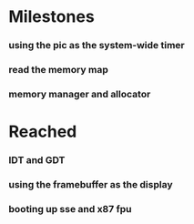 # Milestones
### using the pic as the system-wide timer
### read the memory map
### memory manager and allocator
# Reached
### IDT and GDT
### using the framebuffer as the display
### booting up sse and x87 fpu